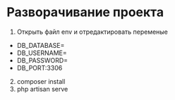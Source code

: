  # Разворачивание проекта
 
 1. Открыть файл env и отредактировать переменые
 - DB_DATABASE=
 - DB_USERNAME=
 - DB_PASSWORD=
 - DB_PORT:3306
 2. composer install
 3. php artisan serve
